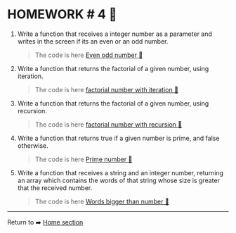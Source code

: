# HOMEWORK # 4 :blue_book:

1. Write a function that receives a integer number as a parameter and
writes in the screen if its an even or an odd number.
     >The code is here [ Even odd number :mag_right:](evenOdd.rb)
2. Write a function that returns the factorial of a given number, using
iteration.
    >The code is here [ factorial number with iteration :mag_right:](iteractiveFactoria.rb)
3. Write a function that returns the factorial of a given number, using
recursion.
    >The code is here [ factorial number with recursion :mag_right:](recursiveFactorial.rb)
4. Write a function that returns true if a given number is prime, and false
otherwise.
    >The code is here [ Prime number :mag_right:](PrimeNumber.rb)
5. Write a function that receives a string and an integer number,
returning an array which contains the words of that string whose size is
greater that the received number.
   >The code is here [ Words bigger than number :mag_right:](words.rb)
________________________

Return to  :arrow_right: [Home section](../../README.md)